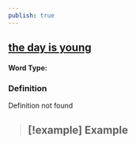 ```yaml
---
publish: true
---
```

## [the day is young](https://dictionary.cambridge.org/dictionary/english/the-day-is-young)

#### Word Type: 
### Definition
Definition not found

>[!example] Example
> - 
